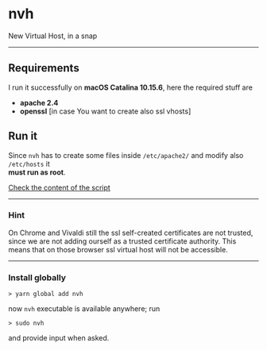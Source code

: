 # nvh
New Virtual Host, in a snap

---

## Requirements
I run it successfully on **macOS Catalina 10.15.6**, here the required stuff are
- **apache 2.4**
- **openssl**  [in case You want to create also ssl vhosts]
 
## Run it
Since `nvh` has to create some files inside `/etc/apache2/` and modify also `/etc/hosts` it  
**must run as root**.  

[Check the content of the script](https://github.com/fedeghe/nvh/blob/master/nvh)

---

### Hint
On Chrome and Vivaldi still the ssl self-created certificates are not trusted, since we are not adding ourself as a trusted certificate authority. This means that on those browser ssl virtual host will not be accessible.

---

### Install globally  
```
> yarn global add nvh 
```
now `nvh` executable is available anywhere; run

```
> sudo nvh
```
and provide input when asked.